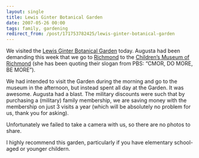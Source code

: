 ```yaml
---
layout: single
title: Lewis Ginter Botanical Garden
date: 2007-05-26 00:00
tags: family, gardening
redirect_from: /post/171753782425/lewis-ginter-botanical-garden
---
```

We visited the [Lewis Ginter Botanical Garden](http://www.lewisginter.org) today. Augusta had been demanding this week that we go to [Richmond](http://www.google.com/maps?f=q&amp;hl=en&amp;q=Richmond,+VA&amp;ie=UTF8&amp;t=h&amp;om=1&amp;ll=37.557642,-77.433701&amp;spn=0.279241,0.347443&amp;z=11&amp;iwloc=addr) to the [Children&rsquo;s Museum of Richmond](http://www.c-mor.org) (she has been quoting their slogan from PBS: &ldquo;CMOR, DO MORE, BE MORE&rdquo;).

We had intended to visit the Garden during the morning and go to the museum in the afternoon, but instead spent all day at the Garden. It was awesome. Augusta had a blast. The military discounts were such that by purchasing a (military) family membership, we are saving money with the membership on just 3 visits a year (which will be absolutely no problem for us, thank you for asking).

Unfortunately we failed to take a camera with us, so there are no photos to share.

I highly recommend this garden, particularly if you have elementary school-aged or younger childern.
